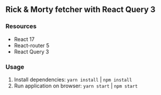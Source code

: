 ## Rick & Morty fetcher with React Query 3

### Resources

- React 17
- React-router 5
- React Query 3

### Usage

1. Install dependencies: `yarn install` | `npm install`
2. Run application on browser: `yarn start` | `npm start`
